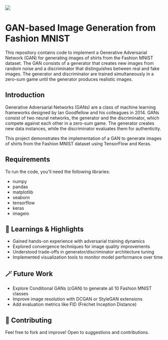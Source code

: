 <img src='https://github.com/suneelmeesalameher/GAN_SHIRT/blob/main/gan_generated_images.gif'>

# GAN-based Image Generation from Fashion MNIST

This repository contains code to implement a Generative Adversarial Network (GAN) for generating images of shirts from the Fashion MNIST dataset. The GAN consists of a generator that creates new images from random noise and a discriminator that distinguishes between real and fake images. The generator and discriminator are trained simultaneously in a zero-sum game until the generator produces realistic images.



## Introduction

Generative Adversarial Networks (GANs) are a class of machine learning frameworks designed by Ian Goodfellow and his colleagues in 2014. GANs consist of two neural networks, the generator and the discriminator, which compete against each other in a zero-sum game. The generator creates new data instances, while the discriminator evaluates them for authenticity.

This project demonstrates the implementation of a GAN to generate images of shirts from the Fashion MNIST dataset using TensorFlow and Keras.

## Requirements

To run the code, you'll need the following libraries:

- numpy
- pandas
- matplotlib
- seaborn
- tensorflow
- keras
- imageio

## 🧠 Learnings & Highlights

- Gained hands-on experience with adversarial training dynamics  
- Explored convergence techniques for image quality improvements  
- Understood trade-offs in generator/discriminator architecture tuning  
- Implemented visualization tools to monitor model performance over time  

## 🪄 Future Work

- Explore Conditional GANs (cGAN) to generate all 10 Fashion MNIST classes  
- Improve image resolution with DCGAN or StyleGAN extensions  
- Add evaluation metrics like FID (Fréchet Inception Distance) 

## 🤝 Contributing

Feel free to fork and improve! Open to suggestions and contributions.
